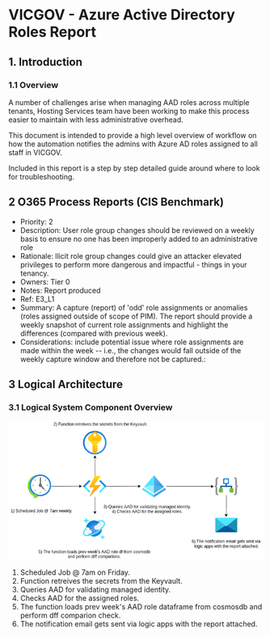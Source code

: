 # VICGOV - Azure Active Directory Roles Report
## 1. Introduction
### 1.1	Overview

A number of challenges arise when managing AAD roles across multiple tenants, Hosting Services team have been working to make this process easier to maintain with less administrative overhead.

This document is intended to provide a high level overview of workflow on how the automation notifies the admins with Azure AD roles assigned to all staff in VICGOV.

Included in this report is a step by step detailed guide around where to look for troubleshooting.

## 2 O365 Process Reports (CIS Benchmark)
- Priority: 2
- Description: User role group changes should be reviewed on a weekly basis to ensure no one has been improperly added to an administrative role
- Rationale: llicit role group changes could give an attacker elevated privileges to perform more dangerous and impactful - things in your tenancy.
- Owners: Tier 0
- Notes: Report produced
- Ref: E3_L1
- Summary: A capture (report) of 'odd' role assignments or anomalies (roles assigned outside of scope of PIM).
The report should provide a weekly snapshot of current role assignments and highlight the differences (compared with previous week).
- Considerations: include potential issue where role assignments are made within the week -- i.e., the changes would fall outside of the weekly capture window and therefore not be captured.:



## 3 Logical Architecture
### 3.1	Logical System Component Overview
![Figure 1: Logical Architecture Overview](./.images/workflow.png)
1. Scheduled Job @ 7am on Friday.
2. Function retreives the secrets from the Keyvault.
3. Queries AAD for validating managed identity.
4. Checks AAD for the assigned roles.
5. The function loads prev week's AAD role dataframe from cosmosdb and perform dff comparion check.
6. The notification email gets sent via logic apps with the report attached.